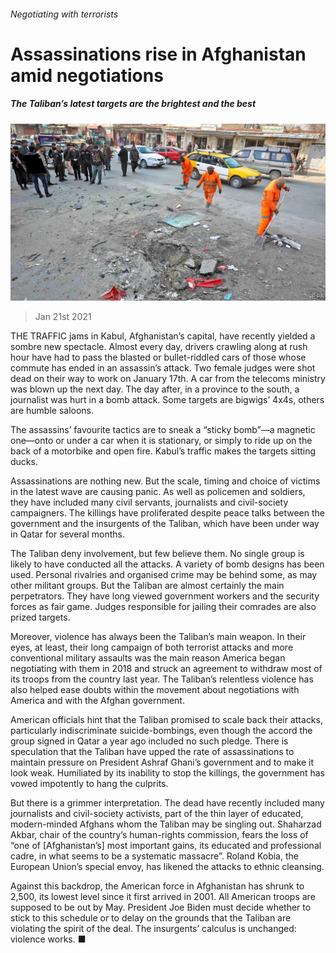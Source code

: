 ###### Negotiating with terrorists

# Assassinations rise in Afghanistan amid negotiations 

##### The Taliban’s latest targets are the brightest and the best 

![image](images/20210123_ASP004_0.jpg) 

> Jan 21st 2021 


THE TRAFFIC jams in Kabul, Afghanistan’s capital, have recently yielded a sombre new spectacle. Almost every day, drivers crawling along at rush hour have had to pass the blasted or bullet-riddled cars of those whose commute has ended in an assassin’s attack. Two female judges were shot dead on their way to work on January 17th. A car from the telecoms ministry was blown up the next day. The day after, in a province to the south, a journalist was hurt in a bomb attack. Some targets are bigwigs’ 4x4s, others are humble saloons.


The assassins’ favourite tactics are to sneak a “sticky bomb”—a magnetic one—onto or under a car when it is stationary, or simply to ride up on the back of a motorbike and open fire. Kabul’s traffic makes the targets sitting ducks.



Assassinations are nothing new. But the scale, timing and choice of victims in the latest wave are causing panic. As well as policemen and soldiers, they have included many civil servants, journalists and civil-society campaigners. The killings have proliferated despite peace talks between the government and the insurgents of the Taliban, which have been under way in Qatar for several months.


The Taliban deny involvement, but few believe them. No single group is likely to have conducted all the attacks. A variety of bomb designs has been used. Personal rivalries and organised crime may be behind some, as may other militant groups. But the Taliban are almost certainly the main perpetrators. They have long viewed government workers and the security forces as fair game. Judges responsible for jailing their comrades are also prized targets.


Moreover, violence has always been the Taliban’s main weapon. In their eyes, at least, their long campaign of both terrorist attacks and more conventional military assaults was the main reason America began negotiating with them in 2018 and struck an agreement to withdraw most of its troops from the country last year. The Taliban’s relentless violence has also helped ease doubts within the movement about negotiations with America and with the Afghan government.


American officials hint that the Taliban promised to scale back their attacks, particularly indiscriminate suicide-bombings, even though the accord the group signed in Qatar a year ago included no such pledge. There is speculation that the Taliban have upped the rate of assassinations to maintain pressure on President Ashraf Ghani’s government and to make it look weak. Humiliated by its inability to stop the killings, the government has vowed impotently to hang the culprits.


But there is a grimmer interpretation. The dead have recently included many journalists and civil-society activists, part of the thin layer of educated, modern-minded Afghans whom the Taliban may be singling out. Shaharzad Akbar, chair of the country’s human-rights commission, fears the loss of “one of [Afghanistan’s] most important gains, its educated and professional cadre, in what seems to be a systematic massacre”. Roland Kobia, the European Union’s special envoy, has likened the attacks to ethnic cleansing.


Against this backdrop, the American force in Afghanistan has shrunk to 2,500, its lowest level since it first arrived in 2001. All American troops are supposed to be out by May. President Joe Biden must decide whether to stick to this schedule or to delay on the grounds that the Taliban are violating the spirit of the deal. The insurgents’ calculus is unchanged: violence works. ■

